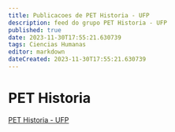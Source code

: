 ```yaml
---
title: Publicacoes de PET Historia - UFP
description: feed do grupo PET Historia - UFP
published: true
date: 2023-11-30T17:55:21.630739
tags: Ciencias Humanas
editor: markdown
dateCreated: 2023-11-30T17:55:21.630739
---
```


# PET Historia
[PET Historia - UFP](/grupo/59PETHistoriaUFP.md)